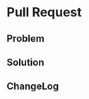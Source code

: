 # Pull Request

<!--
The text in these markdown comments is instructions that will not appear in the displayed pull request,
and can be deleted.

Please submit pull requests against the develop branch.

Follow the existing code style. Check the tests succeed.
  npm run test

Don't update the CHANGELOG or command version number. That gets done by maintainers when preparing the release.
-->

## Problem

<!--
What problem are you solving?
What Issues does this relate to?
Show the broken output if appropriate.
-->

## Solution

<!--
How did you solve the problem? 
Show the fixed output if appropriate.
-->

## ChangeLog

<!--
Optional. Suggest a line for adding to the CHANGELOG to summarise your change.
-->
